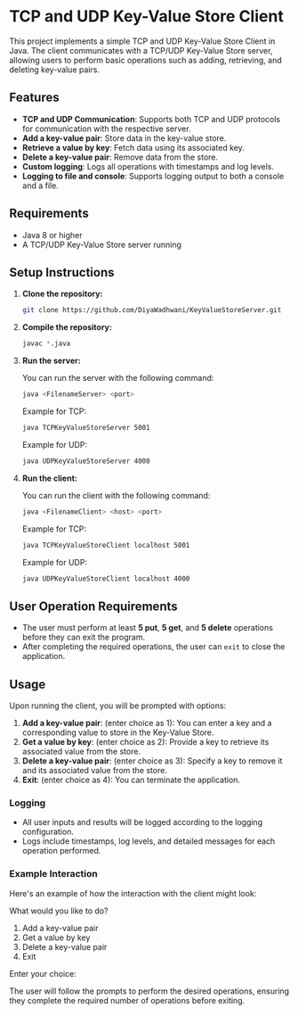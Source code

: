 # TCP and UDP Key-Value Store Client

This project implements a simple TCP and UDP Key-Value Store Client in Java. The client communicates with a TCP/UDP Key-Value Store server, allowing users to perform basic operations such as adding, retrieving, and deleting key-value pairs.

## Features

- **TCP and UDP Communication**: Supports both TCP and UDP protocols for communication with the respective server.
- **Add a key-value pair**: Store data in the key-value store.
- **Retrieve a value by key**: Fetch data using its associated key.
- **Delete a key-value pair**: Remove data from the store.
- **Custom logging**: Logs all operations with timestamps and log levels.
- **Logging to file and console**: Supports logging output to both a console and a file.

## Requirements

- Java 8 or higher
- A TCP/UDP Key-Value Store server running

## Setup Instructions

1. **Clone the repository:**

   ```bash
   git clone https://github.com/DiyaWadhwani/KeyValueStoreServer.git
   ```

2. **Compile the repository:**

   ```bash
   javac *.java
   ```

3. **Run the server:**

   You can run the server with the following command:

   ```bash
   java <FilenameServer> <port>
   ```

   Example for TCP:

   ```bash
   java TCPKeyValueStoreServer 5001
   ```

   Example for UDP:

   ```bash
   java UDPKeyValueStoreServer 4000
   ```

4. **Run the client:**

   You can run the client with the following command:

   ```bash
   java <FilenameClient> <host> <port>
   ```

   Example for TCP:

   ```bash
   java TCPKeyValueStoreClient localhost 5001
   ```

   Example for UDP:

   ```bash
   java UDPKeyValueStoreClient localhost 4000
   ```

## User Operation Requirements

- The user must perform at least **5 put**, **5 get**, and **5 delete** operations before they can exit the program.
- After completing the required operations, the user can `exit` to close the application.

## Usage

Upon running the client, you will be prompted with options:

1. **Add a key-value pair**: (enter choice as 1): You can enter a key and a corresponding value to store in the Key-Value Store.
2. **Get a value by key**: (enter choice as 2): Provide a key to retrieve its associated value from the store.
3. **Delete a key-value pair**: (enter choice as 3): Specify a key to remove it and its associated value from the store.
4. **Exit**: (enter choice as 4): You can terminate the application.

### Logging

- All user inputs and results will be logged according to the logging configuration.
- Logs include timestamps, log levels, and detailed messages for each operation performed.

### Example Interaction

Here's an example of how the interaction with the client might look:

What would you like to do?

1. Add a key-value pair
2. Get a value by key
3. Delete a key-value pair
4. Exit

Enter your choice:

The user will follow the prompts to perform the desired operations, ensuring they complete the required number of operations before exiting.
